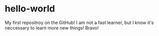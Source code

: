 # hello-world
My first repositroy on the GitHub!
I am not a fast learner, but I know it's neccessary to learn more new things! Bravo!
